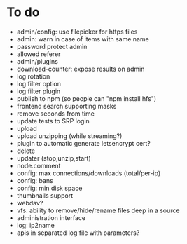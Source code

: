 # To do
- admin/config: use filepicker for https files
- admin: warn in case of items with same name
- password protect admin
- allowed referer
- admin/plugins
- download-counter: expose results on admin
- log rotation
- log filter option
- log filter plugin
- publish to npm (so people can "npm install hfs")
- frontend search supporting masks
- remove seconds from time
- update tests to SRP login
- upload
- upload unzipping (while streaming?)
- plugin to automatic generate letsencrypt cert?
- delete
- updater (stop,unzip,start)
- node.comment
- config: max connections/downloads (total/per-ip)
- config: bans
- config: min disk space
- thumbnails support
- webdav?
- vfs: ability to remove/hide/rename files deep in a source
- administration interface
- log: ip2name
- apis in separated log file with parameters?
